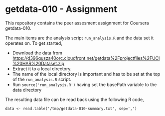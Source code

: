 # getdata-010 - Assignment


This repository contains the peer assesment assignment for Coursera getdata-010.

The main items are the analysis script ```run_analysis.R``` and the data set it
operates on. To get started,

  * Download the data from https://d396qusza40orc.cloudfront.net/getdata%2Fprojectfiles%2FUCI%20HAR%20Dataset.zip
  * Extract it to a local directory.
  * The name of the local directory is important and has to be set at the top of the ```run_analysis.R``` script.
  * Run ```source('run_analysis.R')``` having set the basePath variable to the data directory

The resulting data file can be read back using the following R code,

    data <- read.table('/tmp/getdata-010-summary.txt', sep=',')








